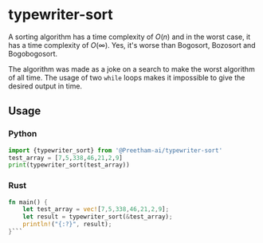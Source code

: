 # typewriter-sort
A sorting algorithm has a time complexity of $`O(n)`$ and in the worst case, it has a time complexity of $`O( \infty )`$.
Yes, it's worse than Bogosort, Bozosort and Bogobogosort.

The algorithm was made as a joke on a search to make the worst algorithm of all time.
The usage of two ```while``` loops makes it impossible to give the desired output in time.

## Usage
### Python

```python
import {typewriter_sort} from '@Preetham-ai/typewriter-sort'
test_array = [7,5,338,46,21,2,9]
print(typewriter_sort(test_array))
```

### Rust
```rust
fn main() {
    let test_array = vec![7,5,338,46,21,2,9];
    let result = typewriter_sort(&test_array);
    println!("{:?}", result);
}```